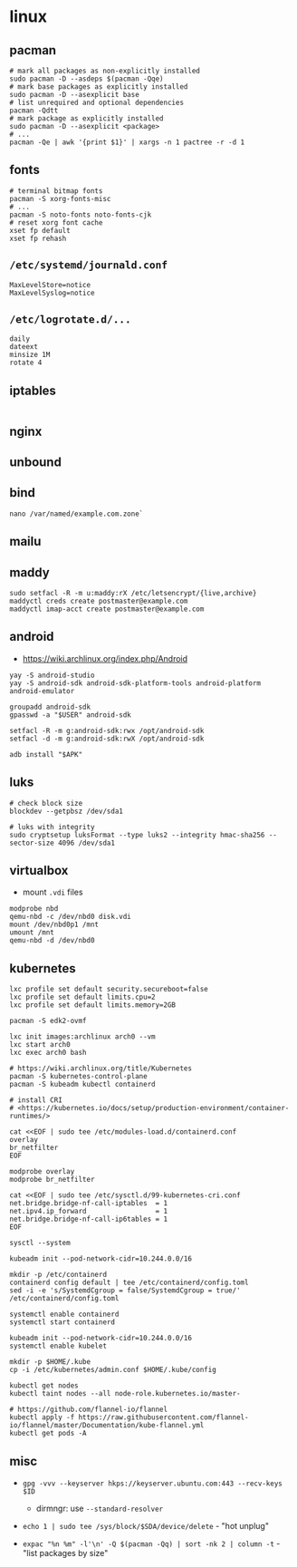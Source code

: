 # linux

## pacman

```
# mark all packages as non-explicitly installed
sudo pacman -D --asdeps $(pacman -Qqe)
# mark base packages as explicitly installed
sudo pacman -D --asexplicit base
# list unrequired and optional dependencies
pacman -Qdtt
# mark package as explicitly installed
sudo pacman -D --asexplicit <package>
# ...
pacman -Qe | awk '{print $1}' | xargs -n 1 pactree -r -d 1
```

## fonts

```
# terminal bitmap fonts
pacman -S xorg-fonts-misc
# ...
pacman -S noto-fonts noto-fonts-cjk
# reset xorg font cache
xset fp default
xset fp rehash
```

## `/etc/systemd/journald.conf`

```
MaxLevelStore=notice
MaxLevelSyslog=notice
```

## `/etc/logrotate.d/...`

```
daily
dateext
minsize 1M
rotate 4
```

## iptables

```
```

## nginx

## unbound

## bind

```
nano /var/named/example.com.zone`
```

## mailu

## maddy

```
sudo setfacl -R -m u:maddy:rX /etc/letsencrypt/{live,archive}
maddyctl creds create postmaster@example.com
maddyctl imap-acct create postmaster@example.com
```

## android

- <https://wiki.archlinux.org/index.php/Android>

```
yay -S android-studio
yay -S android-sdk android-sdk-platform-tools android-platform android-emulator
```

```
groupadd android-sdk
gpasswd -a "$USER" android-sdk

setfacl -R -m g:android-sdk:rwx /opt/android-sdk
setfacl -d -m g:android-sdk:rwX /opt/android-sdk
```

```
adb install "$APK"
```

## luks

```
# check block size
blockdev --getpbsz /dev/sda1

# luks with integrity
sudo cryptsetup luksFormat --type luks2 --integrity hmac-sha256 --sector-size 4096 /dev/sda1
```

## virtualbox

- mount `.vdi` files
```
modprobe nbd
qemu-nbd -c /dev/nbd0 disk.vdi
mount /dev/nbd0p1 /mnt
umount /mnt
qemu-nbd -d /dev/nbd0
```

## kubernetes

```
lxc profile set default security.secureboot=false
lxc profile set default limits.cpu=2
lxc profile set default limits.memory=2GB

pacman -S edk2-ovmf

lxc init images:archlinux arch0 --vm
lxc start arch0
lxc exec arch0 bash
```

```
# https://wiki.archlinux.org/title/Kubernetes
pacman -S kubernetes-control-plane
pacman -S kubeadm kubectl containerd

# install CRI
# <https://kubernetes.io/docs/setup/production-environment/container-runtimes/>

cat <<EOF | sudo tee /etc/modules-load.d/containerd.conf
overlay
br_netfilter
EOF

modprobe overlay
modprobe br_netfilter

cat <<EOF | sudo tee /etc/sysctl.d/99-kubernetes-cri.conf
net.bridge.bridge-nf-call-iptables  = 1
net.ipv4.ip_forward                 = 1
net.bridge.bridge-nf-call-ip6tables = 1
EOF

sysctl --system

kubeadm init --pod-network-cidr=10.244.0.0/16

mkdir -p /etc/containerd
containerd config default | tee /etc/containerd/config.toml
sed -i -e 's/SystemdCgroup = false/SystemdCgroup = true/' /etc/containerd/config.toml

systemctl enable containerd
systemctl start containerd

kubeadm init --pod-network-cidr=10.244.0.0/16
systemctl enable kubelet

mkdir -p $HOME/.kube
cp -i /etc/kubernetes/admin.conf $HOME/.kube/config

kubectl get nodes
kubectl taint nodes --all node-role.kubernetes.io/master-

# https://github.com/flannel-io/flannel
kubectl apply -f https://raw.githubusercontent.com/flannel-io/flannel/master/Documentation/kube-flannel.yml
kubectl get pods -A
```

## misc

- `gpg -vvv --keyserver hkps://keyserver.ubuntu.com:443 --recv-keys $ID`
    - dirmngr: use `--standard-resolver`

- `echo 1 | sudo tee /sys/block/$SDA/device/delete` - "hot unplug"

- `expac "%n %m" -l'\n' -Q $(pacman -Qq) | sort -nk 2 | column -t` - "list packages by size"
